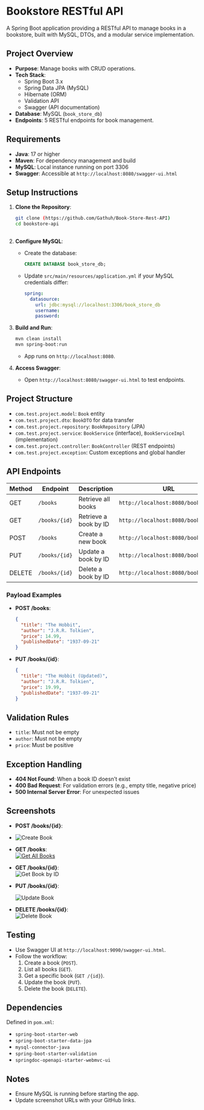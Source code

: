 
# Bookstore RESTful API

A Spring Boot application providing a RESTful API to manage books in a bookstore, built with MySQL, DTOs, and a modular service implementation.

## Project Overview

- **Purpose**: Manage books with CRUD operations.
- **Tech Stack**: 
  - Spring Boot 3.x
  - Spring Data JPA (MySQL)
  - Hibernate (ORM)
  - Validation API
  - Swagger (API documentation)
- **Database**: MySQL (`book_store_db`)
- **Endpoints**: 5 RESTful endpoints for book management.

## Requirements

- **Java**: 17 or higher
- **Maven**: For dependency management and build
- **MySQL**: Local instance running on port 3306
- **Swagger**: Accessible at `http://localhost:8080/swagger-ui.html`

## Setup Instructions

1. **Clone the Repository**:
   ```bash
   git clone (https://github.com/Gathuh/Book-Store-Rest-API)
   cd bookstore-api
 

2. **Configure MySQL**:
   - Create the database:
     ```sql
     CREATE DATABASE book_store_db;
     ```
   - Update `src/main/resources/application.yml` if your MySQL credentials differ:
     ```yaml
     spring:
       datasource:
         url: jdbc:mysql://localhost:3306/book_store_db
         username: 
         password: 
     ```

3. **Build and Run**:
   ```bash
   mvn clean install
   mvn spring-boot:run
   ```
   - App runs on `http://localhost:8080`.

4. **Access Swagger**:
   - Open `http://localhost:8080/swagger-ui.html` to test endpoints.

## Project Structure

- `com.test.project.model`: `Book` entity
- `com.test.project.dto`: `BookDTO` for data transfer
- `com.test.project.repository`: `BookRepository` (JPA)
- `com.test.project.service`: `BookService` (interface), `BookServiceImpl` (implementation)
- `com.test.project.controller`: `BookController` (REST endpoints)
- `com.test.project.exception`: Custom exceptions and global handler

## API Endpoints

| Method | Endpoint            | Description            | URL                                      |
|--------|---------------------|------------------------|------------------------------------------|
| GET    | `/books`           | Retrieve all books     | `http://localhost:8080/books`           |
| GET    | `/books/{id}`      | Retrieve a book by ID  | `http://localhost:8080/books/{id}`      |
| POST   | `/books`           | Create a new book      | `http://localhost:8080/books`           |
| PUT    | `/books/{id}`      | Update a book by ID    | `http://localhost:8080/books/{id}`      |
| DELETE | `/books/{id}`      | Delete a book by ID    | `http://localhost:8080/books/{id}`      |

### Payload Examples

- **POST /books**:
  ```json
  {
    "title": "The Hobbit",
    "author": "J.R.R. Tolkien",
    "price": 14.99,
    "publishedDate": "1937-09-21"
  }
  ```

- **PUT /books/{id}**:
  ```json
  {
    "title": "The Hobbit (Updated)",
    "author": "J.R.R. Tolkien",
    "price": 19.99,
    "publishedDate": "1937-09-21"
  }
  ```

## Validation Rules

- `title`: Must not be empty
- `author`: Must not be empty
- `price`: Must be positive

## Exception Handling

- **404 Not Found**: When a book ID doesn’t exist
- **400 Bad Request**: For validation errors (e.g., empty title, negative price)
- **500 Internal Server Error**: For unexpected issues

## Screenshots


  - **POST /books/{id}**:
  - ![Create Book](https://github.com/Gathuh/Book-Store-Rest-API/blob/main/Screenshot%20from%202025-03-24%2011-02-31.png )
- **GET /books**:  
  [![Get All Books]()](https://github.com/Gathuh/Book-Store-Rest-API/blob/main/Screenshot%20from%202025-03-24%2011-03-47.png)
- **GET /books/{id}**:  
  ![Get Book by ID](https://github.com/Gathuh/Book-Store-Rest-API/blob/main/Screenshot%20from%202025-03-24%2011-04-17.png)
  

  
- **PUT /books/{id}**:

  ![Update Book](https://github.com/Gathuh/Book-Store-Rest-API/blob/main/Screenshot%20from%202025-03-24%2011-05-56.png)
- **DELETE /books/{id}**:  
  ![Delete Book](https://github.com/Gathuh/Book-Store-Rest-API/blob/main/Screenshot%20from%202025-03-24%2011-06-51.png)

## Testing

- Use Swagger UI at `http://localhost:9090/swagger-ui.html`.
- Follow the workflow:
  1. Create a book (`POST`).
  2. List all books (`GET`).
  3. Get a specific book (`GET /{id}`).
  4. Update the book (`PUT`).
  5. Delete the book (`DELETE`).

## Dependencies

Defined in `pom.xml`:
- `spring-boot-starter-web`
- `spring-boot-starter-data-jpa`
- `mysql-connector-java`
- `spring-boot-starter-validation`
- `springdoc-openapi-starter-webmvc-ui`

## Notes

- Ensure MySQL is running before starting the app.
- Update screenshot URLs with your GitHub links.
```
